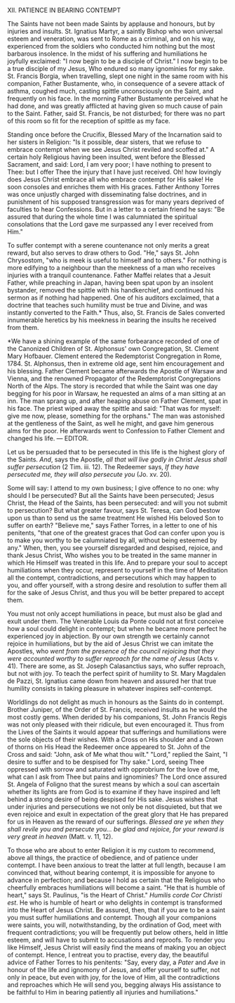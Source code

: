 
XII\. PATIENCE IN BEARING CONTEMPT

The Saints have not been made Saints by applause and honours, but by injuries and insults. St. Ignatius Martyr, a saintly Bishop who won universal esteem and veneration, was sent to Rome as a criminal, and on his way, experienced from the soldiers who conducted him nothing but the most barbarous insolence. In the midst of his suffering and humiliations he joyfully exclaimed: \"I now begin to be a disciple of Christ.\" I now begin to be a true disciple of my Jesus, Who endured so many ignominies for my sake. St. Francis Borgia, when travelling, slept one night in the same room with his companion, Father Bustamente, who, in consequence of a severe attack of asthma, coughed much, casting spittle unconsciously on the Saint, and frequently on his face. In the morning Father Bustamente perceived what he had done, and was greatly afflicted at having given so much cause of pain to the Saint. Father, said St. Francis, be not disturbed; for there was no part of this room so fit for the reception of spittle as my face.

Standing once before the Crucifix, Blessed Mary of the Incarnation said to her sisters in Religion: \"Is it possible, dear sisters, that we refuse to embrace contempt when we see Jesus Christ reviled and scoffed at.\" A certain holy Religious having been insulted, went before the Blessed Sacrament, and said: Lord, I am very poor; I have nothing to present to Thee: but I offer Thee the injury that I have just received. Oh! how lovingly does Jesus Christ embrace all who embrace contempt for His sake! He soon consoles and enriches them with His graces. Father Anthony Torres was once unjustly charged with disseminating false doctrines, and in punishment of his supposed transgression was for many years deprived of faculties to hear Confessions. But in a letter to a certain friend he says: \"Be assured that during the whole time I was calumniated the spiritual consolations that the Lord gave me surpassed any I ever received from Him.\"

To suffer contempt with a serene countenance not only merits a great reward, but also serves to draw others to God. \"He,\" says St. John Chrysostom, \"who is meek is useful to himself and to others.\" For nothing is more edifying to a neighbour than the meekness of a man who receives injuries with a tranquil countenance. Father Maffei relates that a Jesuit Father, while preaching in Japan, having been spat upon by an insolent bystander, removed the spittle with his handkerchief, and continued his sermon as if nothing had happened. One of his auditors exclaimed, that a doctrine that teaches such humility must be true and Divine, and was instantly converted to the Faith.\* Thus, also, St. Francis de Sales converted innumerable heretics by his meekness in bearing the insults he received from them.

\*We have a shining example of the same forbearance recorded of one of the Canonized Children of St. Alphonsus\' own Congregation, St. Clement Mary Hofbauer. Clement entered the Redemptorist Congregation in Rome, 1784. St. Alphonsus, then in extreme old age, sent him encouragement and his blessing. Father Clement became afterwards the Apostle of Warsaw and Vienna, and the renowned Propagator of the Redemptorist Congregations North of the Alps. The story is recorded that while the Saint was one day begging for his poor in Warsaw, he requested an alms of a man sitting at an inn. The man sprang up, and after heaping abuse on Father Clement, spat in his face. The priest wiped away the spittle and said: \"That was for myself: give me now, please, something for the orphans.\" The man was astonished at the gentleness of the Saint, as well he might, and gave him generous alms for the poor. He afterwards went to Confession to Father Clement and changed his life. — EDITOR.

Let us be persuaded that to be persecuted in this life is the highest glory of the Saints. *And*, says the Apostle, *all that will live godly in Christ Jesus shall suffer persecution* (2 Tim. iii. 12). The Redeemer says, *If they have persecuted me, they will also persecute you* (Jo. xv. 20).

Some will say: I attend to my own business; I give offence to no one: why should I be persecuted? But all the Saints have been persecuted; Jesus Christ, the Head of the Saints, has been persecuted: and will you not submit to persecution? But what greater favour, says St. Teresa, can God bestow upon us than to send us the same treatment He wished His beloved Son to suffer on earth? \"Believe me,\" says Father Torres, in a letter to one of his penitents, \"that one of the greatest graces that God can confer upon you is to make you worthy to be calumniated by all, without being esteemed by any.\" When, then, you see yourself disregarded and despised, rejoice, and thank Jesus Christ, Who wishes you to be treated in the same manner in which He Himself was treated in this life. And to prepare your soul to accept humiliations when they occur, represent to yourself in the time of Meditation all the contempt, contradictions, and persecutions which may happen to you, and offer yourself, with a strong desire and resolution to suffer them all for the sake of Jesus Christ, and thus you will be better prepared to accept them.

You must not only accept humiliations in peace, but must also be glad and exult under them. The Venerable Louis da Ponte could not at first conceive how a soul could delight in contempt; but when he became more perfect he experienced joy in abjection. By our own strength we certainly cannot rejoice in humiliations, but by the aid of Jesus Christ we can imitate the Apostles, who *went from the presence of the council rejoicing that they were accounted worthy to suffer reproach for the name of Jesus* (Acts v. 41). There are some, as St. Joseph Calasanctius says, who suffer reproach, but not with joy. To teach the perfect spirit of humility to St. Mary Magdalen de Pazzi, St. Ignatius came down from heaven and assured her that true humility consists in taking pleasure in whatever inspires self-contempt.

Worldlings do not delight as much in honours as the Saints do in contempt. Brother Juniper, of the Order of St. Francis, received insults as he would the most costly gems. When derided by his companions, St. John Francis Regis was not only pleased with their ridicule, but even encouraged it. Thus from the Lives of the Saints it would appear that sufferings and humiliations were the sole objects of their wishes. With a Cross on His shoulder and a Crown of thorns on His Head the Redeemer once appeared to St. John of the Cross and said: \"John, ask of Me what thou wilt.\" \"Lord,\" replied the Saint, \"I desire to suffer and to be despised for Thy sake.\" Lord, seeing Thee oppressed with sorrow and saturated with opprobrium for the love of me, what can I ask from Thee but pains and ignominies? The Lord once assured St. Angela of Foligno that the surest means by which a soul can ascertain whether its lights are from God is to examine if they have inspired and left behind a strong desire of being despised for His sake. Jesus wishes that under injuries and persecutions we not only be not disquieted, but that we even rejoice and exult in expectation of the great glory that He has prepared for us in Heaven as the reward of our sufferings. *Blessed are ye when they shall revile you and persecute you... be glad and rejoice, for your reward is very great in heaven* (Matt. v. 11, 12).

To those who are about to enter Religion it is my custom to recommend, above all things, the practice of obedience, and of patience under contempt. I have been anxious to treat the latter at full length, because I am convinced that, without bearing contempt, it is impossible for anyone to advance in perfection; and because I hold as certain that the Religious who cheerfully embraces humiliations will become a saint. \"He that is humble of heart,\" says St. Paulinus, \"is the Heart of Christ.\" *Humilis corde Cor Christi est*. He who is humble of heart or who delights in contempt is transformed into the Heart of Jesus Christ. Be assured, then, that if you are to be a saint you must suffer humiliations and contempt. Though all your companions were saints, you will, notwithstanding, by the ordination of God, meet with frequent contradictions; you will be frequently put below others, held in little esteem, and will have to submit to accusations and reproofs. To render you like Himself, Jesus Christ will easily find the means of making you an object of contempt. Hence, I entreat you to practise, every day, the beautiful advice of Father Torres to his penitents: \"Say, every day, a *Pater* and *Ave* in honour of the life and ignomony of Jesus, and offer yourself to suffer, not only in peace, but even with joy, for the love of Him, all the contradictions and reproaches which He will send you, begging always His assistance to be faithful to Him in bearing patiently all injuries and humiliations.\"

